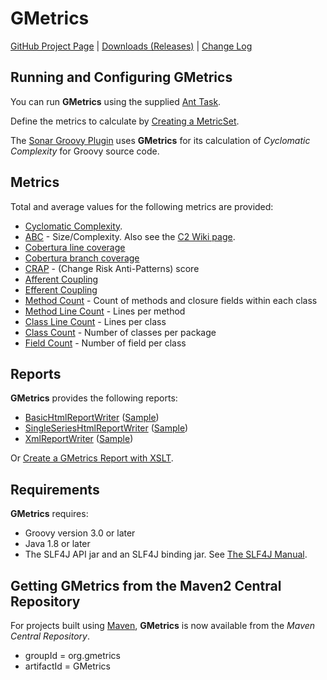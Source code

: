 # GMetrics

  [GitHub Project Page](https://github.com/dx42/gmetrics)    |    [Downloads (Releases)](https://github.com/dx42/gmetrics/releases)    |    [Change Log](https://github.com/dx42/gmetrics/blob/master/CHANGELOG.md)

## Running and Configuring GMetrics

  You can run **GMetrics** using the supplied [Ant Task](./AntTask). 
  
  Define the metrics to calculate by [Creating a MetricSet](./CreatingMetricSet).
  
  The [Sonar Groovy Plugin](https://github.com/Inform-Software/sonar-groovy) uses **GMetrics** for its calculation of *Cyclomatic Complexity* for Groovy source code.
  

## Metrics

  Total and average values for the following metrics are provided:
  * [Cyclomatic Complexity](./metrics/CyclomaticComplexityMetric).
  * [ABC](./metrics/AbcMetric) - Size/Complexity. Also see the [C2 Wiki page](http://c2.com/cgi/wiki?AbcMetric).
  * [Cobertura line coverage](./metrics/CoberturaLineCoverageMetric) 
  * [Cobertura branch coverage](./metrics/CoberturaBranchCoverageMetric)
  * [CRAP](./metrics/CrapMetric) - (Change Risk Anti-Patterns) score
  * [Afferent Coupling](./metrics/AfferentCouplingMetric)
  * [Efferent Coupling](./metrics/EfferentCouplingMetric)
  * [Method Count](./metrics/MethodCountMetric) - Count of methods and closure fields within each class
  * [Method Line Count](./metrics/MethodLineCountMetric) - Lines per method
  * [Class Line Count](./metrics/ClassLineCountMetric) - Lines per class
  * [Class Count](./metrics/ClassCountMetric) - Number of classes per package
  * [Field Count](./metrics/FieldCountMetric) - Number of field per class


## Reports
  **GMetrics** provides the following reports:
  * [BasicHtmlReportWriter](./reports/BasicHtmlReportWriter) ([Sample](./reports/SampleGMetricsReport.html))
  * [SingleSeriesHtmlReportWriter](./reports/SingleSeriesHtmlReportWriter) ([Sample](./reports/SampleGMetricsSingleSeriesReport.html))
  * [XmlReportWriter](./reports/XmlReportWriter) ([Sample](./reports/SampleGMetricsXmlReport.xml))
  
  Or [Create a GMetrics Report with XSLT](http://mrhaki.blogspot.com/2011/01/groovy-goodness-create-gmetrics-report.html).


## Requirements

**GMetrics** requires:

 * Groovy version 3.0 or later
 * Java 1.8 or later
 * The SLF4J API jar and an SLF4J binding jar. See [The SLF4J Manual](https://www.slf4j.org/manual.html). 


## Getting GMetrics from the Maven2 Central Repository

  For projects built using [Maven](http://maven.apache.org/), **GMetrics** is now available from the *Maven Central Repository*.

  * groupId = org.gmetrics
  * artifactId = GMetrics


